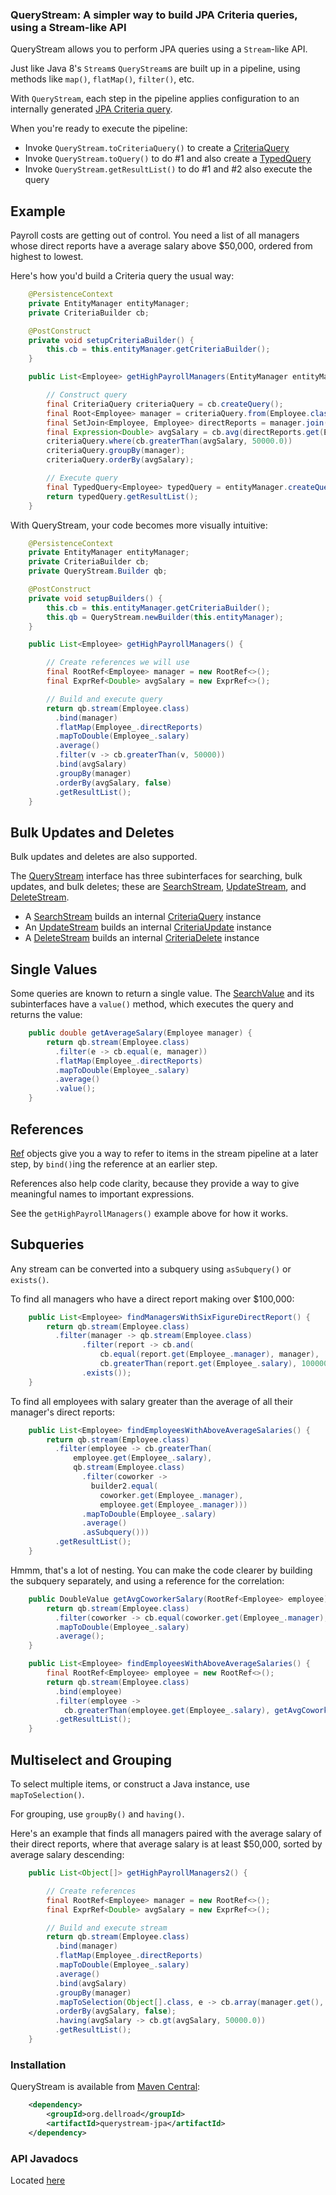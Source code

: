 ### QueryStream: A simpler way to build JPA Criteria queries, using a Stream-like API

QueryStream allows you to perform JPA queries using a `Stream`-like API.

Just like Java 8's `Stream`s `QueryStream`s are built up in a pipeline, using methods like `map()`, `flatMap()`, `filter()`, etc.

With `QueryStream`, each step in the pipeline applies configuration to an internally generated [JPA Criteria query](https://docs.oracle.com/javaee/7/api/?javax/persistence/criteria/package-summary.html).

When you're ready to execute the pipeline:

  * Invoke `QueryStream.toCriteriaQuery()` to create a [CriteriaQuery](https://docs.oracle.com/javaee/7/api/?javax/persistence/CriteriaQuery.html)
  * Invoke `QueryStream.toQuery()` to do #1 and also create a [TypedQuery](https://docs.oracle.com/javaee/7/api/?javax/persistence/TypedQuery.html)
  * Invoke `QueryStream.getResultList()` to do #1 and #2 also execute the query

## Example

Payroll costs are getting out of control. You need a list of all managers whose direct reports have a average salary above $50,000, ordered from highest to lowest.

Here's how you'd build a Criteria query the usual way:

```java
    @PersistenceContext
    private EntityManager entityManager;
    private CriteriaBuilder cb;

    @PostConstruct
    private void setupCriteriaBuilder() {
        this.cb = this.entityManager.getCriteriaBuilder();
    }

    public List<Employee> getHighPayrollManagers(EntityManager entityManager) {

        // Construct query
        final CriteriaQuery criteriaQuery = cb.createQuery();
        final Root<Employee> manager = criteriaQuery.from(Employee.class);
        final SetJoin<Employee, Employee> directReports = manager.join(Employee_.directReports);
        final Expression<Double> avgSalary = cb.avg(directReports.get(Employee_.salary));
        criteriaQuery.where(cb.greaterThan(avgSalary, 50000.0))
        criteriaQuery.groupBy(manager);
        criteriaQuery.orderBy(avgSalary);

        // Execute query
        final TypedQuery<Employee> typedQuery = entityManager.createQuery(criteriaQuery);
        return typedQuery.getResultList();
    }
```

With QueryStream, your code becomes more visually intuitive:

```java
    @PersistenceContext
    private EntityManager entityManager;
    private CriteriaBuilder cb;
    private QueryStream.Builder qb;

    @PostConstruct
    private void setupBuilders() {
        this.cb = this.entityManager.getCriteriaBuilder();
        this.qb = QueryStream.newBuilder(this.entityManager);
    }

    public List<Employee> getHighPayrollManagers() {

        // Create references we will use
        final RootRef<Employee> manager = new RootRef<>();
        final ExprRef<Double> avgSalary = new ExprRef<>();

        // Build and execute query
        return qb.stream(Employee.class)
          .bind(manager)
          .flatMap(Employee_.directReports)
          .mapToDouble(Employee_.salary)
          .average()
          .filter(v -> cb.greaterThan(v, 50000))
          .bind(avgSalary)
          .groupBy(manager)
          .orderBy(avgSalary, false)
          .getResultList();
    }
```

## Bulk Updates and Deletes

Bulk updates and deletes are also supported.

The [QueryStream](http://querystream.github.io/querystream/site/apidocs/index.html?org/dellroad/querystream/jpa/QueryStream) interface has three subinterfaces for searching, bulk updates, and bulk deletes; these are [SearchStream](http://querystream.github.io/querystream/site/apidocs/index.html?org/dellroad/querystream/jpa/SearchStream), [UpdateStream](http://querystream.github.io/querystream/site/apidocs/index.html?org/dellroad/querystream/jpa/UpdateStream), and [DeleteStream](http://querystream.github.io/querystream/site/apidocs/index.html?org/dellroad/querystream/jpa/DeleteStream).

 * A [SearchStream](http://querystream.github.io/querystream/site/apidocs/index.html?org/dellroad/querystream/jpa/SearchStream) builds an internal [CriteriaQuery](https://docs.oracle.com/javaee/7/api/?javax/persistence/CriteriaQuery.html) instance
 * An [UpdateStream](http://querystream.github.io/querystream/site/apidocs/index.html?org/dellroad/querystream/jpa/UpdateStream) builds an internal [CriteriaUpdate](https://docs.oracle.com/javaee/7/api/?javax/persistence/CriteriaUpdate.html) instance
 * A [DeleteStream](http://querystream.github.io/querystream/site/apidocs/index.html?org/dellroad/querystream/jpa/DeleteStream) builds an internal [CriteriaDelete](https://docs.oracle.com/javaee/7/api/?javax/persistence/CriteriaDelete.html) instance

## Single Values

Some queries are known to return a single value. The [SearchValue](http://querystream.github.io/querystream/site/apidocs/index.html?org/dellroad/querystream/jpa/SearchValue) and its subinterfaces have a `value()` method, which executes the query and returns the value:

```java
    public double getAverageSalary(Employee manager) {
        return qb.stream(Employee.class)
          .filter(e -> cb.equal(e, manager))
          .flatMap(Employee_.directReports)
          .mapToDouble(Employee_.salary)
          .average()
          .value();
    }
```

## References

[Ref](http://querystream.github.io/querystream/site/apidocs/index.html?org/dellroad/querystream/jpa/Ref) objects give you a way to refer to items in the stream pipeline at a later step, by `bind()`ing the reference at an earlier step.

References also help code clarity, because they provide a way to give meaningful names to important expressions.

See the `getHighPayrollManagers()` example above for how it works.

## Subqueries

Any stream can be converted into a subquery using `asSubquery()` or `exists()`.

To find all managers who have a direct report making over $100,000:

```java
    public List<Employee> findManagersWithSixFigureDirectReport() {
        return qb.stream(Employee.class)
          .filter(manager -> qb.stream(Employee.class)
                .filter(report -> cb.and(
                    cb.equal(report.get(Employee_.manager), manager),
                    cb.greaterThan(report.get(Employee_.salary), 100000.0)))
                .exists());
    }
```

To find all employees with salary greater than the average of all their manager's direct reports:

```java
    public List<Employee> findEmployeesWithAboveAverageSalaries() {
        return qb.stream(Employee.class)
          .filter(employee -> cb.greaterThan(
              employee.get(Employee_.salary),
              qb.stream(Employee.class)
                .filter(coworker ->
                  builder2.equal(
                    coworker.get(Employee_.manager),
                    employee.get(Employee_.manager)))
                .mapToDouble(Employee_.salary)
                .average()
                .asSubquery()))
          .getResultList();
    }
```

Hmmm, that's a lot of nesting. You can make the code clearer by building the subquery separately, and using a reference for the correlation:

```java
    public DoubleValue getAvgCoworkerSalary(RootRef<Employee> employee) {
        return qb.stream(Employee.class)
          .filter(coworker -> cb.equal(coworker.get(Employee_.manager), employee.get().get(Employee_.manager)))
          .mapToDouble(Employee_.salary)
          .average();
    }

    public List<Employee> findEmployeesWithAboveAverageSalaries() {
        final RootRef<Employee> employee = new RootRef<>();
        return qb.stream(Employee.class)
          .bind(employee)
          .filter(employee ->
            cb.greaterThan(employee.get(Employee_.salary), getAvgCoworkerSalary(employee).asSubquery()))
          .getResultList();
    }
```

## Multiselect and Grouping

To select multiple items, or construct a Java instance, use `mapToSelection()`.

For grouping, use `groupBy()` and `having()`.

Here's an example that finds all managers paired with the average salary of their direct reports, where that average salary is at least $50,000, sorted by average salary descending:

```java
    public List<Object[]> getHighPayrollManagers2() {

        // Create references
        final RootRef<Employee> manager = new RootRef<>();
        final ExprRef<Double> avgSalary = new ExprRef<>();

        // Build and execute stream
        return qb.stream(Employee.class)
          .bind(manager)
          .flatMap(Employee_.directReports)
          .mapToDouble(Employee_.salary)
          .average()
          .bind(avgSalary)
          .groupBy(manager)
          .mapToSelection(Object[].class, e -> cb.array(manager.get(), avgSalary.get()))
          .orderBy(avgSalary, false);
          .having(avgSalary -> cb.gt(avgSalary, 50000.0))
          .getResultList();
    }
```

### Installation

QueryStream is available from [Maven Central](http://search.maven.org/#search|ga|1|a%3Aquerystream-jpa):

```xml
    <dependency>
        <groupId>org.dellroad</groupId>
        <artifactId>querystream-jpa</artifactId>
    </dependency>
```

### API Javadocs

Located [here](http://querystream.github.io/querystream/site/apidocs/index.html?org/dellroad/querystream/jpa/QueryStream.html)
